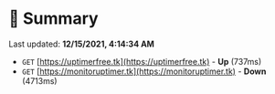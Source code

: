 # 📖 Summary
Last updated: **12/15/2021, 4:14:34 AM**

- `GET` [https://uptimerfree.tk](https://uptimerfree.tk) - **Up** (737ms)
- `GET` [https://monitoruptimer.tk](https://monitoruptimer.tk) - **Down** (4713ms)
